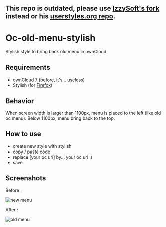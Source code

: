 **This repo is outdated, please use [IzzySoft's fork](https://github.com/IzzySoft/Oc-old-menu-stylish) instead or his [userstyles.org repo](https://userstyles.org/styles/131444/oc-old-menu-stylish).**
---

Oc-old-menu-stylish
===================

Stylish style to bring back old menu in ownCloud

## Requirements

* ownCloud 7 (before, it's... useless)
* Stylish (for [Firefox](https://addons.mozilla.org/en-US/firefox/addon/stylish/))

## Behavior

When screen width is larger than 1100px, menu is placed to the left (like old oc menu). Below 1100px, menu bring back
to the top.

## How to use

* create new style with stylish
* copy / paste code
* replace [your oc url] by... your oc url :)
* save

## Screenshots

Before :

![new menu](http://sanspseudofix.fr/wp-content/uploads/2014/09/oc_new_menu.png)

After :

![old menu](https://lut.im/AQcZIM8e/UMkf2crE)

